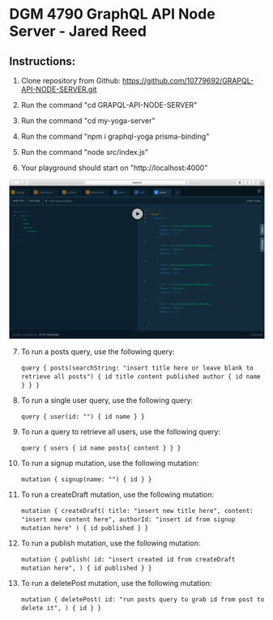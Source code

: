 # DGM 4790 GraphQL API Node Server - Jared Reed

## Instructions: 


1. Clone repository from Github: https://github.com/10779692/GRAPQL-API-NODE-SERVER.git

2. Run the command "cd GRAPQL-API-NODE-SERVER"

3. Run the command "cd my-yoga-server"

4. Run the command "npm i graphql-yoga prisma-binding"

5. Run the command "node src/index.js"

6. Your playground should start on "http://localhost:4000"

![Image of playground-layout](https://github.com/10779692/GRAPQL-API-NODE-SERVER/blob/master/playground-layout.png?raw=true)

7. To run a posts query, use the following query: 

    `query {
  posts(searchString: "insert title here or leave blank to retrieve all posts") {
    id
    title
    content
    published
    author {
      id
      name
    }
  }
}`

8. To run a single user query, use the following query: 

    `query {
  user(id: "") {
    id
    name
  }
}`

9. To run a query to retrieve all users, use the following query: 

    `query {
  users {
    id
    name
    posts{
      content
    }
  }
}`

10. To run a signup mutation, use the following mutation: 

    `mutation {
  signup(name: "") {
    id
  }
}`

11. To run a createDraft mutation, use the following mutation: 

    `mutation {
  createDraft(
    title: "insert new title here",
    content: "insert new content here",
    authorId: "insert id from signup mutation here"
  ) {
    id
    published
  }
}`

12. To run a publish mutation, use the following mutation:

    `mutation {
  publish(
    id: "insert created id from createDraft mutation here",
  ) {
    id
    published
  }
}`

13. To run a deletePost mutation, use the following mutation:

    `mutation {
  deletePost(
    id: "run posts query to grab id from post to delete it",
  ) {
    id
  }
}`
